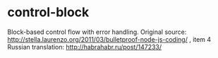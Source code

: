 control-block
=============

Block-based control flow with error handling.
Original source: http://stella.laurenzo.org/2011/03/bulletproof-node-js-coding/ , item 4
Russian translation: http://habrahabr.ru/post/147233/
